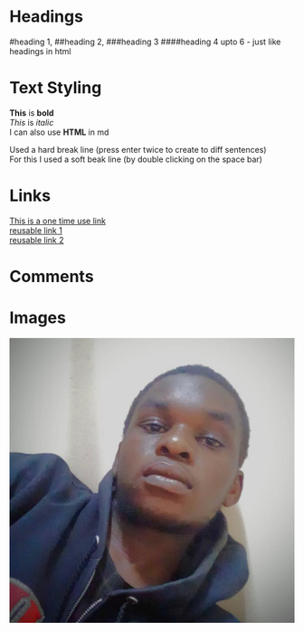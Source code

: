 # Headings
#heading 1, ##heading 2, ###heading 3 ####heading 4 upto 6 - just like headings in html

# Text Styling
**This** is __bold__
<br/>
*This* is _italic_
<br/>
<span>I can also use <b>HTML</b> in md</span>

Used a hard break line (press enter twice to create to diff sentences)   
For this I used a soft beak line (by double clicking on the space bar)


# Links
[This is a one time use link](https://github.com/Mwakanemela)  
[reusable link 1][myreference]  
[reusable link 2][myreference]


[myreference]: https://github.com/Mwakanemela/


# Comments
[comment]: <> (This is a comment)  
[//]:<> (This is also a comment)


# Images
![MyImage][imagereference]  


[imagereference]: https://github.com/Mwakanemela/Quote-Generator/blob/main/me.jpg
